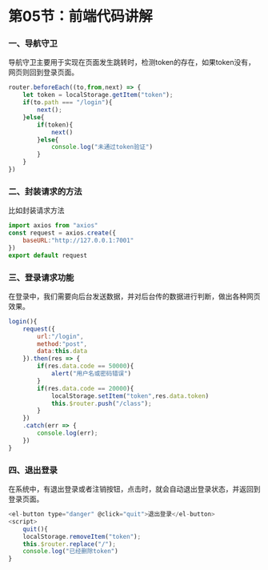 # 第05节：前端代码讲解

### 一、导航守卫

导航守卫主要用于实现在页面发生跳转时，检测token的存在，如果token没有，网页则回到登录页面。

```js
router.beforeEach((to,from,next) => {
    let token = localStorage.getItem("token");
    if(to.path === "/login"){
        next();
    }else{
        if(token){
            next()
        }else{
            console.log("未通过token验证")
        }
    }
})
```

### 二、封装请求的方法

比如封装请求方法

```js
import axios from "axios"
const request = axios.create({
    baseURL:"http://127.0.0.1:7001"
})
export default request
```

### 三、登录请求功能

在登录中，我们需要向后台发送数据，并对后台传的数据进行判断，做出各种网页效果。

```js
login(){
    request({
        url:"/login",
        method:"post",
        data:this.data
    }).then(res => {
        if(res.data.code == 50000){
            alert("用户名或密码错误")
        }
        if(res.data.code == 20000){
            localStorage.setItem("token",res.data.token)
            this.$router.push("/class");
        }
    })
    .catch(err => {
        console.log(err);
    })
}
```

### 四、退出登录

在系统中，有退出登录或者注销按钮，点击时，就会自动退出登录状态，并返回到登录页面。

```js
<el-button type="danger" @click="quit">退出登录</el-button>
<script>
    quit(){
    localStorage.removeItem("token");
    this.$router.replace("/");
    console.log("已经删除token")
}
```

